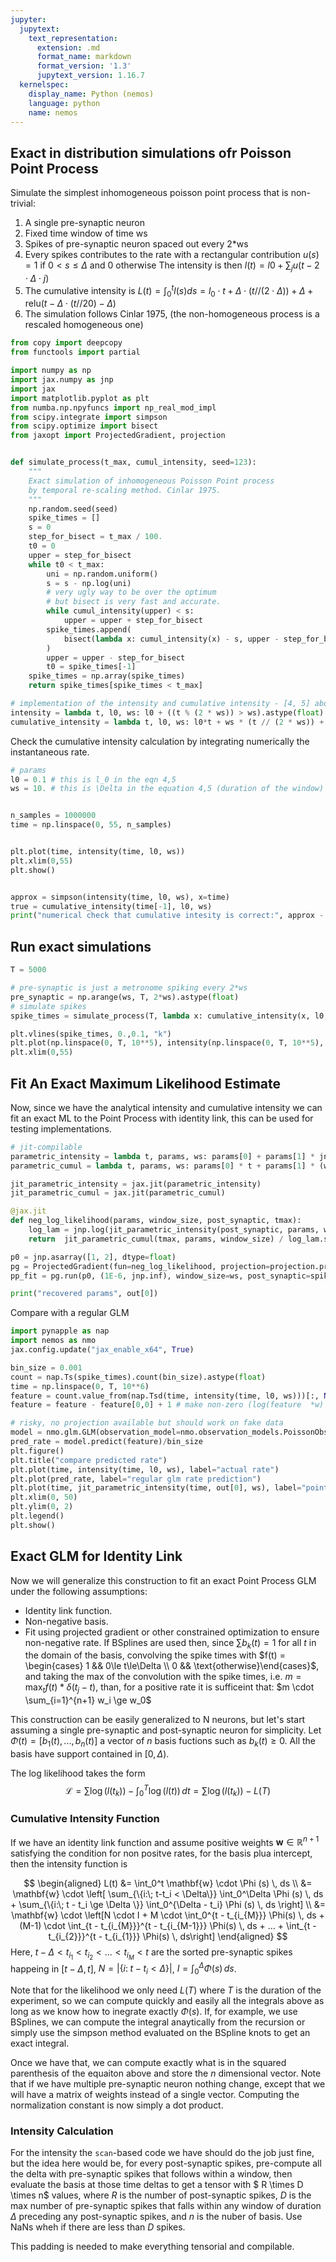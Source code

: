 ```yaml
---
jupyter:
  jupytext:
    text_representation:
      extension: .md
      format_name: markdown
      format_version: '1.3'
      jupytext_version: 1.16.7
  kernelspec:
    display_name: Python (nemos)
    language: python
    name: nemos
---
```


## Exact in distribution simulations ofr Poisson Point Process

Simulate the simplest inhomogeneous poisson point process that is non-trivial:

1. A single pre-synaptic neuron
2. Fixed time window of time ws
3. Spikes of pre-synaptic neuron spaced out every 2*ws
4. Every spikes contributes to the rate with a rectangular contribution $u(s) = 1$ if $0 < s \leq \Delta$ and 0 otherwise
    The intensity is then $l(t) = l0 + \sum_j u(t - 2 \cdot \Delta \cdot j)$
5. The cumulative intensity is $L(t) = \int_0^t l(s) ds = l_0 \cdot t + \Delta \cdot (t // (2 \cdot \Delta)) + \Delta + \text{relu}(t - \Delta \cdot (t // 20) - \Delta)$
6. The simulation follows Cinlar 1975, (the non-homogeneous process is a rescaled homogeneous one)

```python
from copy import deepcopy
from functools import partial

import numpy as np
import jax.numpy as jnp
import jax
import matplotlib.pyplot as plt
from numba.np.npyfuncs import np_real_mod_impl
from scipy.integrate import simpson
from scipy.optimize import bisect
from jaxopt import ProjectedGradient, projection


def simulate_process(t_max, cumul_intensity, seed=123):
    """
    Exact simulation of inhomogeneous Poisson Point process
    by temporal re-scaling method. Cinlar 1975.
    """
    np.random.seed(seed)
    spike_times = []
    s = 0
    step_for_bisect = t_max / 100.
    t0 = 0
    upper = step_for_bisect
    while t0 < t_max:
        uni = np.random.uniform()
        s = s - np.log(uni)
        # very ugly way to be over the optimum
        # but bisect is very fast and accurate.
        while cumul_intensity(upper) < s:
            upper = upper + step_for_bisect
        spike_times.append(
            bisect(lambda x: cumul_intensity(x) - s, upper - step_for_bisect, upper, xtol=10**-14)
        )
        upper = upper - step_for_bisect
        t0 = spike_times[-1]
    spike_times = np.array(spike_times)
    return spike_times[spike_times < t_max]

# implementation of the intensity and cumulative intensity - [4, 5] above.
intensity = lambda t, l0, ws: l0 + ((t % (2 * ws)) > ws).astype(float)
cumulative_intensity = lambda t, l0, ws: l0*t + ws * (t // (2 * ws)) + jax.nn.relu(t - 2 * ws * (t // 20) - ws)


```

Check the cumulative intensity calculation by integrating numerically the instantaneous rate.

```python
# params
l0 = 0.1 # this is l_0 in the eqn 4,5
ws = 10. # this is \Delta in the equation 4,5 (duration of the window)


n_samples = 1000000
time = np.linspace(0, 55, n_samples)


plt.plot(time, intensity(time, l0, ws))
plt.xlim(0,55)
plt.show()


approx = simpson(intensity(time, l0, ws), x=time)
true = cumulative_intensity(time[-1], l0, ws)
print("numerical check that cumulative intesity is correct:", approx - true)

```

## Run exact simulations

```python
T = 5000

# pre-synaptic is just a metronome spiking every 2*ws
pre_synaptic = np.arange(ws, T, 2*ws).astype(float)
# simulate spikes
spike_times = simulate_process(T, lambda x: cumulative_intensity(x, l0, ws))

plt.vlines(spike_times, 0.,0.1, "k")
plt.plot(np.linspace(0, T, 10**5), intensity(np.linspace(0, T, 10**5), l0, ws))
plt.xlim(0,55)
```

## Fit An Exact Maximum Likelihood Estimate
Now, since we have the analytical intensity and cumulative intensity we can fit an exact ML to the Point Process with identity link, this can be used for testing implementations.

```python
# jit-compilable 
parametric_intensity = lambda t, params, ws: params[0] + params[1] * jnp.asarray((t % (2 * ws)) > ws, dtype=float)
parametric_cumul = lambda t, params, ws: params[0] * t + params[1] * (ws * (t // (2 * ws)) + jax.nn.relu(t - 2 * ws * (t // 20) - ws))

jit_parametric_intensity = jax.jit(parametric_intensity)
jit_parametric_cumul = jax.jit(parametric_cumul)

@jax.jit
def neg_log_likelihood(params, window_size, post_synaptic, tmax):
    log_lam = jnp.log(jit_parametric_intensity(post_synaptic, params, window_size))
    return  jit_parametric_cumul(tmax, params, window_size) / log_lam.shape[0]  - log_lam.mean()

p0 = jnp.asarray([1, 2], dtype=float)
pg = ProjectedGradient(fun=neg_log_likelihood, projection=projection.projection_box)
pp_fit = pg.run(p0, (1E-6, jnp.inf), window_size=ws, post_synaptic=spike_times, tmax=T)

print("recovered params", out[0])

```

Compare with a regular GLM

```python
import pynapple as nap
import nemos as nmo
jax.config.update("jax_enable_x64", True)

bin_size = 0.001
count = nap.Ts(spike_times).count(bin_size).astype(float)
time = np.linspace(0, T, 10**6)
feature = count.value_from(nap.Tsd(time, intensity(time, l0, ws)))[:, None].astype(float)
feature = feature - feature[0,0] + 1 # make non-zero (log(feature  *w) in the poisson)

# risky, no projection available but should work on fake data
model = nmo.glm.GLM(observation_model=nmo.observation_models.PoissonObservations(lambda x:x)).fit(feature, count)
pred_rate = model.predict(feature)/bin_size
plt.figure()
plt.title("compare predicted rate")
plt.plot(time, intensity(time, l0, ws), label="actual rate")
plt.plot(pred_rate, label="regular glm rate prediction")
plt.plot(time, jit_parametric_intensity(time, out[0], ws), label="point-process GLM")
plt.xlim(0, 50)
plt.ylim(0, 2)
plt.legend()
plt.show()
```

<!-- #region -->
## Exact GLM for Identity Link
Now we will generalize this construction to fit an exact Point Process GLM under the following assumptions:

- Identity link function.
- Non-negative basis.
- Fit using projected gradient or other constrained optimization to ensure non-negative rate. If BSplines are used then, since $\sum b_k(t) = 1$ for all $t$ in the domain of the basis, convolving the spike times with $f(t) = \begin{cases} 1 && 0\le t\le\Delta \\ 0 && \text{otherwise}\end{cases}$, and taking the max of the convolution with the spike times, i.e. $m = \max_t f(t) * \delta(t_j - t)$, than, for a positive rate it is sufficeint that: $m \cdot \sum_{i=1}^{n+1} w_i \ge w_0$

This construction can be easily generalized to N neurons, but let's start assuming a single pre-synaptic and post-synaptic neuron for simplicity.
Let $\Phi(t) = [b_1(t), ..., b_n(t)]$ a vector of $n$ basis fuctions such as $b_k(t) \ge 0$. All the basis have support contained in $[0, \Delta)$.

The log likelihood takes the form
$$
\mathcal{L} = \sum \log(l(t_k)) - \int_0^T \log(l(t)) \, dt = \sum \log(l(t_k)) - L(T)
$$
### Cumulative Intensity Function
If we have an identity link function and assume positive weights $\mathbf{w} \in \mathbb{R}^{n+1}$ satisfying the condition for non positve rates, for the basis plua intercept, then the intensity function is

$$
\begin{aligned}
L(t) &= \int_0^t \mathbf{w} \cdot \Phi (s) \, ds \\
     &= \mathbf{w} \cdot \left[ \sum_{\{i:\; t-t_i < \Delta\}} \int_0^\Delta \Phi (s) \, ds + \sum_{\{i:\; t - t_i \ge \Delta \}} \int_0^{\Delta - t_i} \Phi (s) \, ds \right] \\
     &= \mathbf{w} \cdot \left[N \cdot I + M \cdot \int_0^{t - t_{i_{M}}} \Phi(s) \, ds +  (M-1) \cdot \int_{t - t_{i_{M}}}^{t - t_{i_{M-1}}} \Phi(s) \, ds + ... + \int_{t - t_{i_{2}}}^{t - t_{i_{1}}} \Phi(s) \, ds\right]
\end{aligned}
$$
Here, $t-\Delta < t_{i_{1}} < t_{i_{2}} < ... < t_{i_{M}} < t$ are the sorted pre-synaptic spikes happeing in $[t-\Delta, t]$, $N= | \{ i: \; t-t_i < \Delta\} |$, $I =  \int_0^\Delta \Phi (s) \, ds$.


Note that for the likelihood we only need $L(T)$ where $T$ is the duration of the experiment, so we can compute quickly and easily all the integrals above as long as we know how to inegrate exactly $\Phi (s)$. If, for example, we use BSplines, we can compute the integral anaytically from the recursion or simply use the simpson method evaluated on the BSpline knots to get an exact integral. 

Once we have that, we can compute exactly what is in the squared parenthesis of the equaiton above and store the $n$ dimensional vector. Note that if we have multiple pre-synaptic neuron nothing change, except that we will have a matrix of weights instead of a single vector. Computing the normalization constant is now simply a dot product.

### Intensity Calculation
For the intensity the `scan`-based code we have should do the job just fine, but the idea here would be, for every post-synaptic spikes, pre-compute all the delta with pre-synaptic spikes that follows within a window, then evaluate the basis at those time deltas to get a tensor with $ R \times D \times n$ values, where $R$ is the number of post-synaptic spikes, $D$ is the max number of pre-synaptic spikes that falls within any window of duration $\Delta$ preceding any post-synaptic spikes, and $n$ is the nuber of basis. Use NaNs wheh if there are less than $D$ spikes.

This padding is needed to make everything tensorial and compilable.
<!-- #endregion -->

```python

```

```python

```
